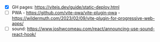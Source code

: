 - [x] GH pages: https://vitejs.dev/guide/static-deploy.html
- [ ] PWA 
      - https://github.com/vite-pwa/vite-plugin-pwa
      - https://wildermuth.com/2023/02/09/vite-plugin-for-progressive-web-apps/
- [ ] sound: https://www.joshwcomeau.com/react/announcing-use-sound-react-hook/
